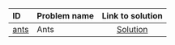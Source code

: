 | ID | Problem name | Link to solution |
|:---|:---|:---:|
| [ants](https://open.kattis.com/problems/ants) | Ants | [Solution](https://github.com/versenyi98/kattis-solutions/tree/main/solutions/ants)|
